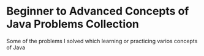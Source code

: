 # Beginner to Advanced Concepts of Java Problems Collection 

Some of the problems I solved which learning or practicing varios concepts of Java
